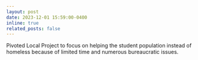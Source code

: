 ```yaml
---
layout: post
date: 2023-12-01 15:59:00-0400
inline: true
related_posts: false
---
```


Pivoted Local Project to focus on helping the student population instead of homeless because of limited time and numerous bureaucratic issues.
